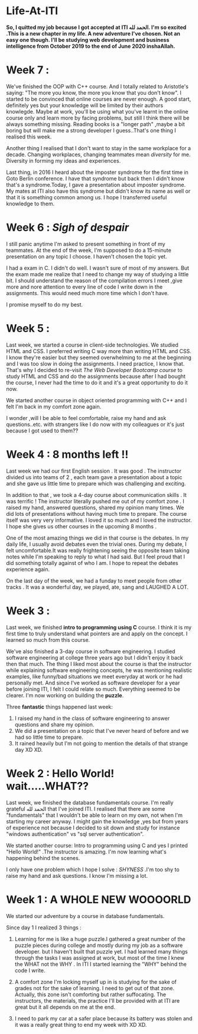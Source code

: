# Life-At-ITI

**So, I quitted my job because I got accepted at ITI الحمد لله. I'm so excited .This is a new chapter in my life. A new adventure I've chosen. Not an easy one though.
I'll be studying web development and business intelligence from October 2019 to the end of June 2020 inshaAllah.** 


# Week 7 :
We've finished the OOP with C++ course. And I totally related to Aristotle's saying: "The more you know, the more you know that you don't know". I started to be convinced that online courses are never enough. A good start, definitely yes but your knowledge will be  limited by their authors knowlegde. Maybe at work, you'll be using what you've learnt in the online course only and learn more by facing problems, but still I think there will be always something missing. Reading books is a "longer path" ,maybe a bit boring but will make me a strong developer I guess..That's one thing I realised this week.

Another thing I realised that I don't want to stay in the same workplace for a decade. Changing workplaces, changing teammates mean *diversity* for me. Diversity in forming my ideas and experiences.

Last thing, in 2016 I heard about the imposter syndrome for the first time in Goto Berlin conference. I have that syndrome but back then I didn't know that's a syndrome.Today, I gave a presentation about imposter syndrome. My mates at ITI also have this syndrome but didn't know its name as well or that it is something common among us. I hope I transferred useful knowledge to them.


# Week 6 : *Sigh of despair*
I still panic anytime I'm asked to present something in front of my teammates. At the end of the week, I'm supposed to do a 15-minute presentation on any topic I choose. I haven't chosen the topic yet.

I had a exam in C. I didn't do well. I wasn't sure of most of my answers. But the exam made me realize that I need to change my way of studying a little bit. I should understand the reason of the compilation errors I meet ,give more and nore attention to every line of code I write down in the assignments. This would need much more time which I don't have.

I promise myself to do my best.


# Week 5 : 
Last week, we started a course in client-side technologies. We studied HTML and CSS. I preferred writing C way more than writing HTML and CSS. I know they're easier but they seemed overwhelming to me at the beginning and I was too slow in doing the assignments. I need practice, I know that. That's why I decided to re-visit *The Web Developer Bootcamp course* to study HTML and CSS and do the assignments because after I had bought the course, I never had the time to do it and it's a great opportunity to do it now.

We started another course in object oriented programming with C++ and I felt I'm back in my comfort zone again.

I wonder ,will I be able to feel comfortable,  raise my hand and ask questions..etc. with strangers like I do now with my colleagues or it's just because I got used to them??


# Week 4 : 8 months left !!
Last week we had our first English session . It was good . The instructor divided us into teams of 2 , each team gave a presentation about a topic and she gave us little time to prepare which was challenging and exciting.

In addition to that , we took a 4-day course about communication skills . It was terrific !
The instructor literally pushed me out of my comfort zone . I raised my hand, answered questions, shared my opinion many times. We did lots of presentations without having much time to prepare. The course itself was very very informative. I loved it so much and I loved the instructor. I hope she gives us other courses in the upcoming 8 months .

One of the most amazing things we did in that course is the debates. In my daily life, I usually avoid debates even the trivial ones. During my debate, I felt uncomfortable.It was really frightening seeing the opposite team taking notes while I'm speaking to reply to what I had said. But I feel proud that I did something totally against of who I am. I hope to repeat the debates experience again.

On the last day of the week, we had a funday to meet people from other tracks . It was a wonderful day, we played, ate, sang and LAUGHED A LOT.


# Week 3 : 
Last week, we finished **intro to programming using C** course. I think it is my first time to truly understand what pointers are and apply on the concept. I learned so much from this course. 

We've also finished a 3-day course in software engineering. I studied software engineering at college three years ago but I didn't enjoy it back then that much. The thing I liked most about the course is that the instructor while explaining software engineering concepts, he was mentioning realistic examples, like funny/bad situations we meet everyday at work or he had personally met. And since I've worked as software developer for a year before joining ITI, I felt I could relate so much. Everything seemed to be clearer. I'm now working on building the **puzzle**.

Three **fantastic** things happened last week:
1) I raised my hand in the class of software engineering to answer questions and share my opinion.
2) We did a presentation on a topic that I've never heard of before and we had so little time to prepare.
3) It rained heavily but I'm not going to mention the details of that strange day XD XD.



# Week 2 : Hello World! wait.....WHAT??
Last week, we finished the database fundamentals course. I'm really grateful الحمد لله that I've joined ITI. I realised that there are some "fundamentals" that I wouldn't be able to learn on my own, not when I'm starting my career anyway. I might gain the knowledge ,yes but from years of experience not because I decided to sit down and study for instance "windows authentication" vs "sql server authentication".

We started another course: Intro to programming using C and yes I printed "Hello World!" .The instructor is amazing. I'm now learning what's happening behind the scenes.

I only have one problem which I hope I solve : *SHYNESS* .I'm too shy to raise my hand and ask questions. I know I'm missing a lot. 


# Week 1 : A WHOLE NEW WOOOORLD
 We started our adventure by a course in database fundamentals.
 
 Since day 1 I realized 3 things :
 
 1) Learning for me is like a huge puzzle.I gathered a great number of the puzzle pieces during college and mostly during my job as a software developer.
   but I haven't built that puzzle yet. 
   I had learned many things through the tasks I was assigned at work, but most of the time I knew the WHAT not the WHY .
   In ITI I started learning the "WHY" behind the code I write.
   
 2) A comfort zone I'm locking myself up in is studying for the sake of grades not for the sake of learning. I need to get out of that zone.
   Actually, this zone isn't comforting but rather suffocating. The instructors, the materials, the practice I'll be provided with at ITI are 
   great but it all depends on me at the end.
   
 3) I need to park my car at a safer place because its battery was stolen and it was a really great thing to end my week with XD XD.
   
